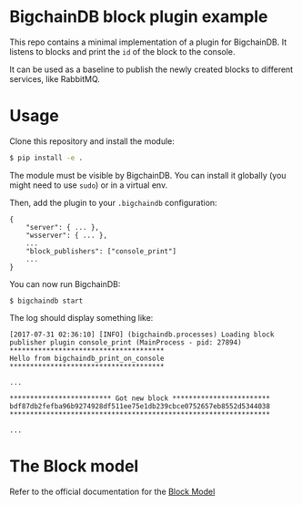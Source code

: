 # BigchainDB block plugin example

This repo contains a minimal implementation of a plugin for BigchainDB.
It listens to blocks and print the `id` of the block to the console.

It can be used as a baseline to publish the newly created blocks to different services, like RabbitMQ.

# Usage
Clone this repository and install the module:

```bash
$ pip install -e .
```

The module must be visible by BigchainDB. You can install it globally (you might need to use `sudo`) or in a virtual env.

Then, add the plugin to your `.bigchaindb` configuration:

```
{
    "server": { ... },
    "wsserver": { ... },
    ...
    "block_publishers": ["console_print"]
    ...
}
```

You can now run BigchainDB:
```
$ bigchaindb start
```

The log should display something like:
```
[2017-07-31 02:36:10] [INFO] (bigchaindb.processes) Loading block publisher plugin console_print (MainProcess - pid: 27894)
**************************************
Hello from bigchaindb_print_on_console
**************************************

...

************************* Got new block ************************
bdf87db2fefba96b9274928df511ee75e1db239cbce0752657eb8552d5344038
****************************************************************

...
```

# The Block model
Refer to the official documentation for the [Block Model](https://docs.bigchaindb.com/projects/server/en/v1.0.0/data-models/block-model.html)

